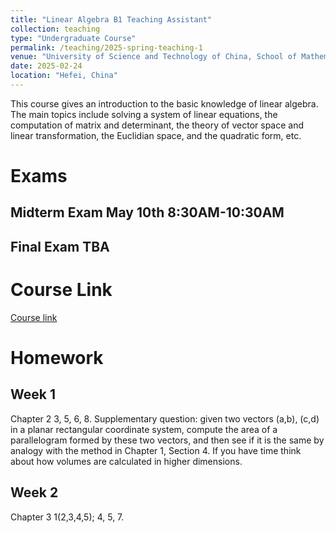 ```yaml
---
title: "Linear Algebra B1 Teaching Assistant"
collection: teaching
type: "Undergraduate Course"
permalink: /teaching/2025-spring-teaching-1
venue: "University of Science and Technology of China, School of Mathematical Science"
date: 2025-02-24
location: "Hefei, China"
---
```


This course gives an introduction to the basic knowledge of linear algebra. The main topics include solving a system of linear equations, the computation of matrix and determinant, the theory of vector space and linear transformation, the Euclidian space, and the quadratic form, etc.

# Exams
## Midterm Exam May 10th 8:30AM-10:30AM
## Final Exam TBA

# Course Link
[Course link](https://home.v.ustc.edu.cn/course/join/3E3WG0F9NQ9)


# Homework
## Week 1  
Chapter 2  3, 5, 6, 8.
Supplementary question: given two vectors (a,b), (c,d) in a planar rectangular coordinate system, compute the area of a parallelogram formed by these two vectors, and then see if it is the same by analogy with the method in Chapter 1, Section 4. If you have time think about how volumes are calculated in higher dimensions.

## Week 2
Chapter 3  1(2,3,4,5); 4, 5, 7.

